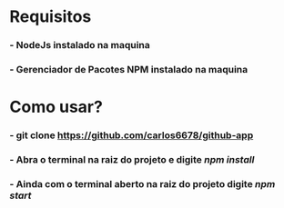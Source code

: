 # Requisitos
### - NodeJs instalado na maquina
### - Gerenciador de Pacotes NPM instalado na maquina

# Como usar?
### - git clone https://github.com/carlos6678/github-app
### - Abra o terminal na raiz do projeto e digite **_npm install_**
### - Ainda com o terminal aberto na raiz do projeto digite **_npm start_**
